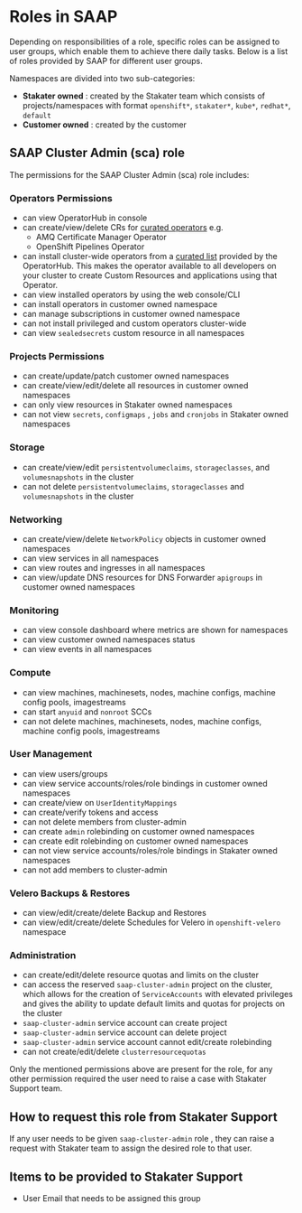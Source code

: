 # Roles in SAAP

Depending on responsibilities of a role, specific roles can be assigned to user groups, which enable them to achieve there daily tasks. Below is a list of roles provided by SAAP for different user groups.

Namespaces are divided into two sub-categories:

- **Stakater owned** : created by the Stakater team which consists of projects/namespaces with format `openshift*`, `stakater*`, `kube*`, `redhat*`, `default`
- **Customer owned** : created by the customer

## SAAP Cluster Admin (sca) role

The permissions for the SAAP Cluster Admin (sca) role includes:

### Operators Permissions

- can view OperatorHub in console
- can create/view/delete CRs for [curated operators](../authentication-authorization/curated-list-operators.md) e.g.
    - AMQ Certificate Manager Operator
    - OpenShift Pipelines Operator
- can install cluster-wide operators from a [curated list](../authentication-authorization/curated-list-operators.md) provided by the OperatorHub. This makes the operator available to all developers on your cluster to create Custom Resources and applications using that Operator.
- can view installed operators by using the web console/CLI
- can install operators in customer owned namespace
- can manage subscriptions in customer owned namespace
- can not install privileged and custom operators cluster-wide
- can view `sealedsecrets` custom resource in all namespaces

### Projects Permissions

- can create/update/patch customer owned namespaces
- can create/view/edit/delete all resources in customer owned namespaces
- can only view resources in Stakater owned namespaces
- can not view `secrets`, `configmaps` , `jobs` and `cronjobs` in Stakater owned namespaces

### Storage

- can create/view/edit `persistentvolumeclaims`, `storageclasses`, and `volumesnapshots` in the cluster
- can not delete `persistentvolumeclaims`, `storageclasses` and `volumesnapshots` in the cluster

### Networking

- can create/view/delete `NetworkPolicy` objects in customer owned namespaces
- can view services in all namespaces
- can view routes and ingresses in all namespaces
- can view/update DNS resources for DNS Forwarder `apigroups` in customer owned namespaces

### Monitoring

- can view console dashboard where metrics are shown for namespaces
- can view customer owned namespaces status
- can view events in all namespaces

### Compute

- can view machines, machinesets, nodes, machine configs, machine config pools, imagestreams
- can start `anyuid` and `nonroot` SCCs
- can not delete machines, machinesets, nodes, machine configs, machine config pools, imagestreams

### User Management

- can view users/groups
- can view service accounts/roles/role bindings in customer owned namespaces
- can create/view on `UserIdentityMappings`
- can create/verify tokens and access
- can not delete members from cluster-admin
- can create `admin` rolebinding on customer owned namespaces
- can create edit rolebinding on customer owned namespaces
- can not view service accounts/roles/role bindings in Stakater owned namespaces
- can not add members to cluster-admin

### Velero Backups & Restores

- can view/edit/create/delete Backup and Restores
- can view/edit/create/delete Schedules for Velero in `openshift-velero` namespace

### Administration

- can create/edit/delete resource quotas and limits on the cluster
- can access the reserved `saap-cluster-admin` project on the cluster, which allows for the creation of `ServiceAccounts` with elevated privileges and gives the ability to update default limits and quotas for projects on the cluster
- `saap-cluster-admin` service account can create project
- `saap-cluster-admin` service account can delete project
- `saap-cluster-admin` service account cannot edit/create rolebinding
- can not create/edit/delete `clusterresourcequotas`

Only the mentioned permissions above are present for the role, for any other permission required the user need to raise a case with Stakater Support team.

## How to request this role from Stakater Support

If any user needs to be given `saap-cluster-admin` role , they can raise a request with Stakater team to assign the desired role to that user.

## Items to be provided to Stakater Support

- User Email that needs to be assigned this group
